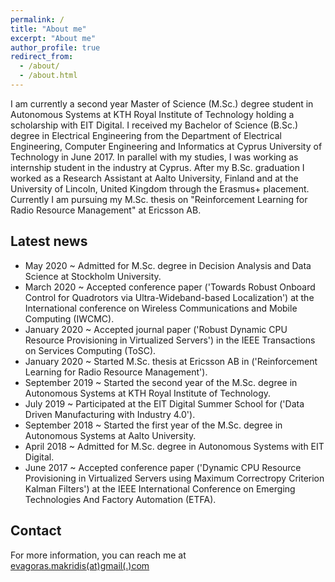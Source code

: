 ```yaml
---
permalink: /
title: "About me"
excerpt: "About me"
author_profile: true
redirect_from: 
  - /about/
  - /about.html
---
```


I am currently a second year Master of Science (M.Sc.) degree student in Autonomous Systems at KTH Royal Institute of Technology holding a scholarship with EIT Digital. I received my Bachelor of Science (B.Sc.) degree in Electrical Engineering from the Department of Electrical Engineering, Computer Engineering and Informatics at Cyprus University of Technology in June 2017. In parallel with my studies, I was working as internship student in the industry at Cyprus. After my B.Sc. graduation I worked as a Research Assistant at Aalto University, Finland and at the University of Lincoln, United Kingdom through the Erasmus+ placement. Currently I am pursuing my M.Sc. thesis on "Reinforcement Learning for Radio Resource Management" at Ericsson AB. 

Latest news
------
- May 2020 ~ Admitted for M.Sc. degree in Decision Analysis and Data Science at Stockholm University.
- March 2020 ~ Accepted conference paper ('Towards Robust Onboard Control for Quadrotors via Ultra-Wideband-based Localization') at the International conference on Wireless Communications and Mobile Computing (IWCMC).
- January 2020 ~ Accepted journal paper ('Robust Dynamic CPU Resource Provisioning in Virtualized Servers') in the IEEE Transactions on Services Computing (ToSC).
- January 2020 ~ Started M.Sc. thesis at Ericsson AB in ('Reinforcement Learning for Radio Resource Management').
- September 2019 ~ Started the second year of the M.Sc. degree in Autonomous Systems at KTH Royal Institute of Technology.
- July 2019 ~ Participated at the EIT Digital Summer School for ('Data Driven Manufacturing with Industry 4.0').
- September 2018 ~ Started the first year of the M.Sc. degree in Autonomous Systems at Aalto University.
- April 2018 ~ Admitted for M.Sc. degree in Autonomous Systems with EIT Digital.
- June 2017 ~ Accepted conference paper ('Dynamic CPU Resource Provisioning in Virtualized Servers using Maximum Correctropy Criterion Kalman Filters') at the IEEE International Conference on Emerging Technologies And Factory Automation (ETFA).

Contact
------
For more information, you can reach me at [evagoras.makridis(at)gmail(.)com](mailto:evagoras.makridis@gmail.com)
